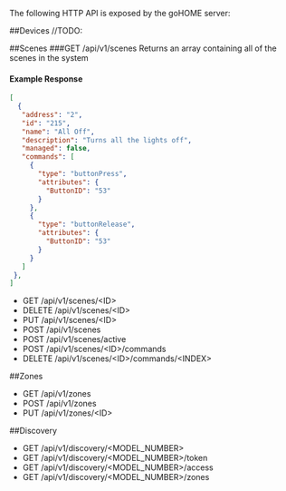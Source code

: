 The following HTTP API is exposed by the goHOME server:

##Devices
//TODO:

##Scenes
###GET /api/v1/scenes
Returns an array containing all of the scenes in the system

#### Example Response
 ```json
 [
   {
    "address": "2",
    "id": "215",
    "name": "All Off",
    "description": "Turns all the lights off",
    "managed": false,
    "commands": [
      {
        "type": "buttonPress",
        "attributes": {
          "ButtonID": "53"
        }
      },
      {
        "type": "buttonRelease",
        "attributes": {
          "ButtonID": "53"
        }
      }
    ]
  },
 ]
 ```
 
 
 - GET /api/v1/scenes/&lt;ID&gt;
 - DELETE /api/v1/scenes/&lt;ID&gt;
 - PUT /api/v1/scenes/&lt;ID&gt;
 - POST /api/v1/scenes
 - POST /api/v1/scenes/active
 - POST /api/v1/scenes/&lt;ID&gt;/commands
 - DELETE /api/v1/scenes/&lt;ID&gt;/commands/&lt;INDEX&gt;

##Zones
 - GET /api/v1/zones
 - POST /api/v1/zones
 - PUT /api/v1/zones/&lt;ID&gt;

##Discovery
 - GET /api/v1/discovery/&lt;MODEL_NUMBER&gt;
 - GET /api/v1/discovery/&lt;MODEL_NUMBER&gt;/token
 - GET /api/v1/discovery/&lt;MODEL_NUMBER&gt;/access
 - GET /api/v1/discovery/&lt;MODEL_NUMBER&gt;/zones
